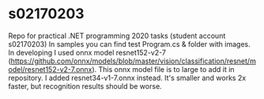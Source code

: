 # s02170203
Repo for practical .NET programming 2020 tasks (student account s02170203)
In samples you can find test Program.cs & folder with images.
In developing I used onnx model resnet152-v2-7 (https://github.com/onnx/models/blob/master/vision/classification/resnet/model/resnet152-v2-7.onnx).
This onnx model file is to large to add it in repository. I added resnet34-v1-7.onnx instead. It's smaller and works 2x faster, but recognition results should be worse.
